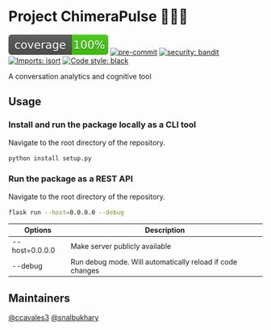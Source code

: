 # Project ChimeraPulse 🦁🐐🐍

![Coverage Report](./badges/coverage.svg)
[![pre-commit](https://img.shields.io/badge/pre--commit-enabled-brightgreen?logo=pre-commit&logoColor=white)](https://github.com/pre-commit/pre-commit)
[![security: bandit](https://img.shields.io/badge/security-bandit-yellow.svg)](https://github.com/PyCQA/bandit)
[![Imports: isort](https://img.shields.io/badge/%20imports-isort-%231674b1?style=flat&labelColor=ef8336)](https://timothycrosley.github.io/isort/)
[![Code style: black](https://img.shields.io/badge/code%20style-black-000000.svg)](https://github.com/psf/black)

A conversation analytics and cognitive tool

## Usage

### Install and run the package locally as a CLI tool

Navigate to the root directory of the repository.

```sh
python install setup.py
```

### Run the package as a REST API

Navigate to the root directory of the repository.

```sh
flask run --host=0.0.0.0 --debug
```

| Options        | Description                                               |
| -------------- | --------------------------------------------------------- |
| --host=0.0.0.0 | Make server publicly available                            |
| --debug        | Run debug mode. Will automatically reload if code changes |

## Maintainers

[@ccavales3](https://github.com/ccavales3)
[@snalbukhary](https://github.com/snalbukhary)
